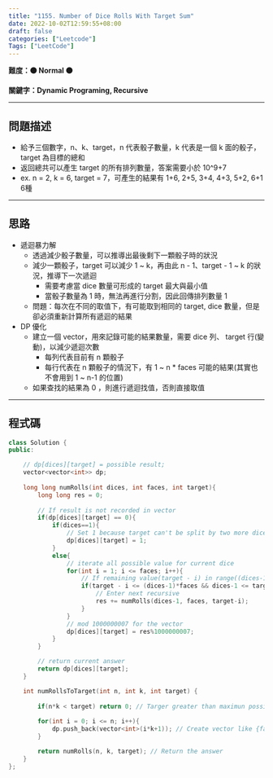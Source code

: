 ```yaml
---
title: "1155. Number of Dice Rolls With Target Sum"
date: 2022-10-02T12:59:55+08:00
draft: false
categories: ["Leetcode"]
Tags: ["LeetCode"]
---
```


**難度：🟠 Normal 🟠**

**關鍵字：Dynamic Programing, Recursive**

<!--more-->
---

## 問題描述

- 給予三個數字，n、k、target，n 代表骰子數量，k 代表是一個 k 面的骰子，target 為目標的總和
- 返回總共可以產生 target 的所有排列數量，答案需要小於 10^9+7
- ex. n = 2, k = 6, target = 7，可產生的結果有 1+6, 2+5, 3+4, 4+3, 5+2, 6+1 6種

---

## 思路

- 遞迴暴力解
  - 透過減少骰子數量，可以推導出最後剩下一顆骰子時的狀況
  - 減少一顆骰子，target 可以減少 1 ~ k，再由此 n - 1、target - 1 ~ k 的狀況，推導下一次遞迴
    - 需要考慮當 dice 數量可形成的 target 最大與最小值
    - 當骰子數量為 1 時，無法再進行分割，因此回傳排列數量 1
  - 問題：每次在不同的取值下，有可能取到相同的 target, dice 數量，但是卻必須重新計算所有遞迴的結果
- DP 優化
  - 建立一個 vector，用來記錄可能的結果數量，需要 dice 列、 target 行(變動)，以減少遞迴次數
    - 每列代表目前有 n 顆骰子
    - 每行代表在 n 顆骰子的情況下，有 1 ~ n * faces 可能的結果(其實也不會用到 1 ~ n-1 的位置)
  - 如果查找的結果為 0 ，則進行遞迴找值，否則直接取值

---

## 程式碼

```c++
class Solution {
public:

    // dp[dices][target] = possible result;
    vector<vector<int>> dp;
    
    long long numRolls(int dices, int faces, int target){
        long long res = 0;
        
        // If result is not recorded in vector
        if(dp[dices][target] == 0){ 
            if(dices==1){
                // Set 1 because target can't be split by two more dices
                dp[dices][target] = 1; 
            }
            else{
                // iterate all possible value for current dice
                for(int i = 1; i <= faces; i++){ 
                    // If remaining value(target - i) in range((dices-1)*faces)
                    if(target - i <= (dices-1)*faces && dices-1 <= target - i ){ 
                        // Enter next recursive
                        res += numRolls(dices-1, faces, target-i);
                    }
                }
                // mod 1000000007 for the vector
                dp[dices][target] = res%1000000007;
            }
        }

        // return current answer
        return dp[dices][target];
    }

    int numRollsToTarget(int n, int k, int target) {
        
        if(n*k < target) return 0; // Targer greater than maximun possible value
        
        for(int i = 0; i <= n; i++){
            dp.push_back(vector<int>(i*k+1)); // Create vector like {face*0, face*1, face*2.......}
        }

        return numRolls(n, k, target); // Return the answer
    }
};
```
